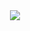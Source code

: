 <header>
    <img src="https://i.ibb.co/XxLNNqq/Design-ohne-Titel-8-removebg-preview.png" align="center">
</header>
